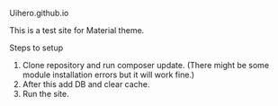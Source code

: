 Uihero.github.io

<!-- About -->
This is a test site for Material theme.


Steps to setup
1. Clone repository and run composer update. (There might be some module installation errors but it will work fine.)
2. After this add DB and clear cache.
3. Run the site.
